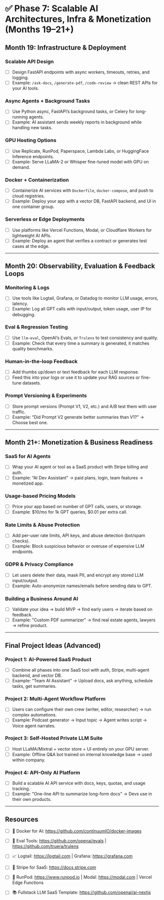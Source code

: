 # ✅ Phase 7: Scalable AI Architectures, Infra & Monetization (Months 19–21+)

## Month 19: Infrastructure & Deployment

### Scalable API Design
- [ ] Design FastAPI endpoints with async workers, timeouts, retries, and logging.
- [ ] Example: `/ask-docs`, `/generate-pdf`, `/code-review` → clean REST APIs for your AI tools.

### Async Agents + Background Tasks
- [ ] Use Python async, FastAPI’s background tasks, or Celery for long-running agents.
- [ ] Example: AI assistant sends weekly reports in background while handling new tasks.

### GPU Hosting Options
- [ ] Use Replicate, RunPod, Paperspace, Lambda Labs, or HuggingFace Inference endpoints.
- [ ] Example: Serve LLaMA-2 or Whisper fine-tuned model with GPU on demand.

### Docker + Containerization
- [ ] Containerize AI services with `Dockerfile`, `docker-compose`, and push to cloud registries.
- [ ] Example: Deploy your app with a vector DB, FastAPI backend, and UI in one container group.

### Serverless or Edge Deployments
- [ ] Use platforms like Vercel Functions, Modal, or Cloudflare Workers for lightweight AI APIs.
- [ ] Example: Deploy an agent that verifies a contract or generates test cases at the edge.

---

## Month 20: Observability, Evaluation & Feedback Loops

### Monitoring & Logs
- [ ] Use tools like Logtail, Grafana, or Datadog to monitor LLM usage, errors, latency.
- [ ] Example: Log all GPT calls with input/output, token usage, user IP for debugging.

### Eval & Regression Testing
- [ ] Use `llm-eval`, OpenAI’s Evals, or `Trulens` to test consistency and quality.
- [ ] Example: Check that every time a summary is generated, it matches quality benchmarks.

### Human-in-the-loop Feedback
- [ ] Add thumbs up/down or text feedback for each LLM response.
- [ ] Feed this into your logs or use it to update your RAG sources or fine-tune datasets.

### Prompt Versioning & Experiments
- [ ] Store prompt versions (Prompt V1, V2, etc.) and A/B test them with user traffic.
- [ ] Example: “Did Prompt V2 generate better summaries than V1?” → Choose best one.

---

## Month 21+: Monetization & Business Readiness

### SaaS for AI Agents
- [ ] Wrap your AI agent or tool as a SaaS product with Stripe billing and auth.
- [ ] Example: “AI Dev Assistant” → paid plans, login, team features → monetized app.

### Usage-based Pricing Models
- [ ] Price your app based on number of GPT calls, users, or storage.
- [ ] Example: $10/mo for 1k GPT queries, $0.01 per extra call.

### Rate Limits & Abuse Protection
- [ ] Add per-user rate limits, API keys, and abuse detection (bot/spam checks).
- [ ] Example: Block suspicious behavior or overuse of expensive LLM endpoints.

### GDPR & Privacy Compliance
- [ ] Let users delete their data, mask PII, and encrypt any stored LLM input/output.
- [ ] Example: Auto-anonymize names/emails before sending data to GPT.

### Building a Business Around AI
- [ ] Validate your idea → build MVP → find early users → iterate based on feedback.
- [ ] Example: "Custom PDF summarizer" → find real estate agents, lawyers → refine product.

---

## Final Project Ideas (Advanced)

### Project 1: AI-Powered SaaS Product
- [ ] Combine all phases into one SaaS tool with auth, Stripe, multi-agent backend, and vector DB.
- [ ] Example: “Team AI Assistant” → Upload docs, ask anything, schedule tasks, get summaries.

### Project 2: Multi-Agent Workflow Platform
- [ ] Users can configure their own crew (writer, editor, researcher) → run complex automations.
- [ ] Example: Podcast generator → Input topic → Agent writes script → Voice agent narrates.

### Project 3: Self-Hosted Private LLM Suite
- [ ] Host LLaMA/Mixtral + vector store + UI entirely on your GPU server.
- [ ] Example: Offline Q&A bot trained on internal knowledge base → used within company.

### Project 4: API-Only AI Platform
- [ ] Build a scalable AI API service with docs, keys, quotas, and usage tracking.
- [ ] Example: "One-line API to summarize long-form docs" → Devs use in their own products.

---

## Resources

- [ ] 🐳 Docker for AI: https://github.com/continuumIO/docker-images
- [ ] 🧠 Eval Tools: https://github.com/openai/evals | https://github.com/truera/trulens
- [ ] 📈 Logtail: https://logtail.com | Grafana: https://grafana.com
- [ ] 💸 Stripe for SaaS: https://docs.stripe.com
- [ ] 🚀 RunPod: https://www.runpod.io | Modal: https://modal.com | Vercel Edge Functions
- [ ] 📚 Fullstack LLM SaaS Template: https://github.com/openai/ai-nextjs

